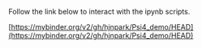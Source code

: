 Follow the link below to interact with the ipynb scripts.

[https://mybinder.org/v2/gh/hjnpark/Psi4_demo/HEAD](https://mybinder.org/v2/gh/hjnpark/Psi4_demo/HEAD)

